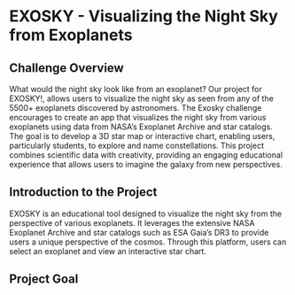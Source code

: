 # EXOSKY - Visualizing the Night Sky from Exoplanets

## Challenge Overview
What would the night sky look like from an exoplanet? Our project for EXOSKY!, allows users to visualize the night sky as seen from any of the 5500+ exoplanets discovered by astronomers. The Exosky challenge encourages to create an app that visualizes the night sky from various exoplanets using data from NASA’s Exoplanet Archive and star catalogs. The goal is to develop a 3D star map or interactive chart, enabling users, particularly students, to explore and name constellations. This project combines scientific data with creativity, providing an engaging educational experience that allows users to imagine the galaxy from new perspectives.

## Introduction to the Project
EXOSKY is an educational tool designed to visualize the night sky from the perspective of various exoplanets. It leverages the extensive NASA Exoplanet Archive and star catalogs such as ESA Gaia’s DR3 to provide users a unique perspective of the cosmos. Through this platform, users can select an exoplanet and view an interactive star chart.

## Project Goal

